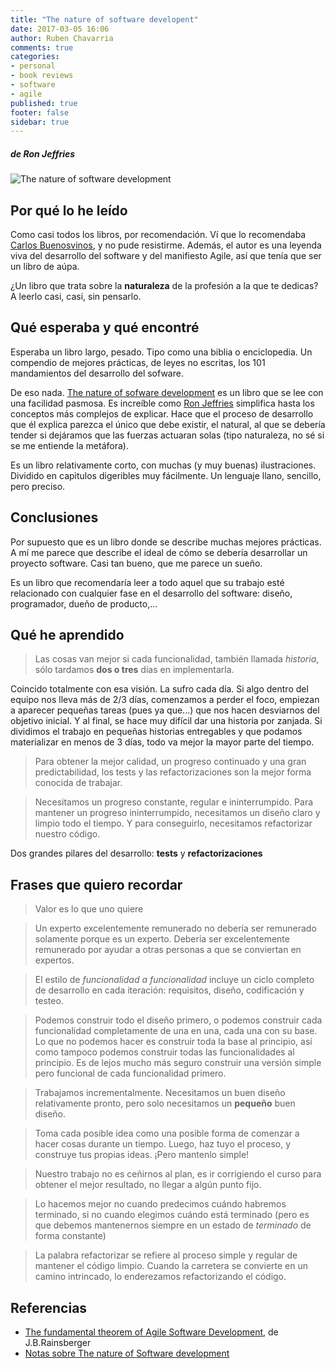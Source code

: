 ```yaml
---
title: "The nature of software developent"
date: 2017-03-05 16:06
author: Ruben Chavarria
comments: true
categories: 
- personal
- book reviews
- software
- agile
published: true
footer: false
sidebar: true
---
```


##### de Ron Jeffries

![The nature of software development](https://imagery.pragprog.com/products/363/rjnsd.jpg?1409862136)

## Por qué lo he leído

Como casi todos los libros, por recomendación. Ví que lo recomendaba
[Carlos Buenosvinos], y no pude resistirme. Además, el autor es una leyenda
viva del desarrollo del software y del manifiesto Agile, así que tenía que ser
un libro de aúpa.

¿Un libro que trata sobre la **naturaleza** de la profesión a la que te
dedicas? A leerlo casi, casi, sin pensarlo.

<!-- more -->

## Qué esperaba y qué encontré

Esperaba un libro largo, pesado. Tipo como una biblia o enciclopedia. Un
compendio de mejores prácticas, de leyes no escritas, los 101 mandamientos del
desarrollo del sofware.

De eso nada. [The nature of sofware development] es un libro que se lee con una
facilidad pasmosa. Es increíble como [Ron Jeffries] simplifica hasta los
conceptos más complejos de explicar. Hace que el proceso de desarrollo que él
explica parezca el único que debe existir, el natural, al que se debería tender
si dejáramos que las fuerzas actuaran solas (tipo naturaleza, no sé si se me
entiende la metáfora).

Es un libro relativamente corto, con muchas (y muy buenas) ilustraciones.
Dividido en capìtulos digeribles muy fácilmente. Un lenguaje llano, sencillo,
pero preciso.

## Conclusiones

Por supuesto que es un libro donde se describe muchas mejores prácticas. A mí
me parece que describe el ideal de cómo se debería desarrollar un proyecto
software. Casi tan bueno, que me parece un sueño.

Es un libro que recomendaría leer a todo aquel que su trabajo esté relacionado
con cualquier fase en el desarrollo del software: diseño, programador, dueño de
producto,...

## Qué he aprendido

> Las cosas van mejor si cada funcionalidad, también llamada *historia*, sólo
> tardamos **dos o tres** días en implementarla.

Coincido totalmente con esa visión. La sufro cada día. Si algo dentro del
equipo nos lleva más de 2/3 días, comenzamos a perder el foco, empiezan a
aparecer pequeñas tareas (pues ya que...) que nos hacen desviarnos del objetivo
inicial. Y al final, se hace muy difícil dar una historia por zanjada. Si
dividimos el trabajo en pequeñas historias entregables y que podamos
materializar en menos de 3 días, todo va mejor la mayor parte del tiempo.

> Para obtener la mejor calidad, un progreso continuado y una gran
> predictabilidad, los tests y las refactorizaciones son la mejor forma
> conocida de trabajar.

<!-- split -->

> Necesitamos un progreso constante, regular e ininterrumpido. Para mantener un
> progreso ininterrumpido, necesitamos un diseño claro y limpio todo el tiempo.
> Y para conseguirlo, necesitamos refactorizar nuestro código.

Dos grandes pilares del desarrollo: **tests** y **refactorizaciones**

## Frases que quiero recordar

> Valor es lo que uno quiere

<!-- split -->

> Un experto excelentemente remunerado no debería ser remunerado solamente
> porque es un experto. Debería ser excelentemente remunerado por ayudar a
> otras personas a que se conviertan en expertos.

<!-- split -->

> El estilo de *funcionalidad a funcionalidad* incluye un ciclo completo de
> desarrollo en cada iteración: requisitos, diseño, codificación y testeo.

<!-- split -->

> Podemos construir todo el diseño primero, o podemos construir cada
> funcionalidad completamente de una en una, cada una con su base. Lo que no
> podemos hacer es construir toda la base al principio, así como tampoco
> podemos construir todas las funcionalidades al principio. Es de lejos mucho
> más seguro construir una versión simple pero funcional de cada funcionalidad
> primero.

<!-- split -->

> Trabajamos incrementalmente. Necesitamos un buen diseño relativamente pronto,
> pero solo necesitamos un **pequeño** buen diseño.

<!-- split -->

> Toma cada posible idea como una posible forma de comenzar a hacer cosas
> durante un tiempo. Luego, haz tuyo el proceso, y construye tus propias ideas.
> ¡Pero mantenlo simple!

<!-- split -->

> Nuestro trabajo no es ceñirnos al plan, es ir corrigiendo el curso para
> obtener el mejor resultado, no llegar a algún punto fijo.

<!-- split -->

> Lo hacemos mejor no cuando predecimos cuándo habremos terminado, si no cuando
> elegimos cuándo está terminado (pero es que debemos mantenernos siempre en un
> estado de *terminado* de forma constante)

<!-- split -->

> La palabra refactorizar se refiere al proceso simple y regular de mantener el
> código limpio. Cuando la carretera se convierte en un camino intrincado, lo
> enderezamos refactorizando el código.

## Referencias

- [The fundamental theorem of Agile Software Development], de J.B.Rainsberger
- [Notas sobre The nature of Software development]

[Carlos Buenosvinos]: https://carlosbuenosvinos.com/
[The nature of sofware development]: https://pragprog.com/book/rjnsd/the-nature-of-software-development
[Ron Jeffries]: http://ronjeffries.com/
[The fundamental theorem of Agile Software Development]: https://vimeo.com/79106557
[Notas sobre The nature of Software development]: https://github.com/rchavarria/blog-post-incubator/blob/master/published-book-notes/the-nature-of-software-development-by-ron-jeffries.markdown
